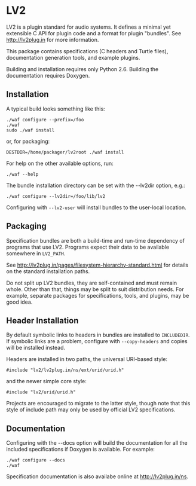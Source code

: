 LV2
===

LV2 is a plugin standard for audio systems. It defines a minimal yet extensible
C API for plugin code and a format for plugin "bundles".  See
<http://lv2plug.in> for more information.

This package contains specifications (C headers and Turtle files),
documentation generation tools, and example plugins.

Building and installation requires only Python 2.6.  Building the documentation
requires Doxygen.


Installation
------------

A typical build looks something like this:

    ./waf configure --prefix=/foo
    ./waf
    sudo ./waf install

or, for packaging:

    DESTDIR=/home/packager/lv2root ./waf install

For help on the other available options, run:

    ./waf --help

The bundle installation directory can be set with the --lv2dir option, e.g.:

    ./waf configure --lv2dir=/foo/lib/lv2

Configuring with `--lv2-user` will install bundles to the user-local location.


Packaging
---------

Specification bundles are both a build-time and run-time dependency of programs
that use LV2.  Programs expect their data to be available somewhere in
`LV2_PATH`.

See <http://lv2plug.in/pages/filesystem-hierarchy-standard.html> for details on
the standard installation paths.

Do not split up LV2 bundles, they are self-contained and must remain whole.
Other than that, things may be split to suit distribution needs.  For example,
separate packages for specifications, tools, and plugins, may be good idea.


Header Installation
-------------------

By default symbolic links to headers in bundles are installed to `INCLUDEDIR`.
If symbolic links are a problem, configure with `--copy-headers` and copies
will be installed instead.

Headers are installed in two paths, the universal URI-based style:

    #include "lv2/lv2plug.in/ns/ext/urid/urid.h"

and the newer simple core style:

    #include "lv2/urid/urid.h"

Projects are encouraged to migrate to the latter style, though note that this
style of include path may only be used by official LV2 specifications.


Documentation
-------------

Configuring with the --docs option will build the documentation for all the
included specifications if Doxygen is available.  For example:

    ./waf configure --docs
    ./waf

Specification documentation is also availabe online at <http://lv2plug.in/ns>.
